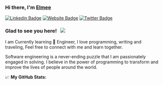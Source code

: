 ### Hi there, I'm <a href="https://www.pasdiaku.com" target="_blank">Elmee</a>

[![Linkedin Badge](https://img.shields.io/badge/-LinkedIn-0e76a8?style=flat-square&logo=Linkedin&logoColor=white)](https://www.linkedin.com/in/sufiandyelmy/)
[![Website Badge](https://img.shields.io/badge/Website-3b5998?style=flat-square&logo=google-chrome&logoColor=white)](https://www.pasdiaku.com)
[![Twitter Badge](https://img.shields.io/badge/-Twitter-00acee?style=flat-square&logo=Twitter&logoColor=white)](https://twitter.com/Elmysf__)

### Glad to see you here! &nbsp; ![](https://visitor-badge.glitch.me/badge?page_id=elmysf.elmysf)

I am Currently learning  Engineer, I love programming, writing and traveling, Feel free to connect with me and learn together.

Software engineering is a never-ending puzzle that I am passionately engaged in solving. I believe in the power of programming to transform and improve the lives of people around the world.
  
📈 **My GitHub Stats:**
